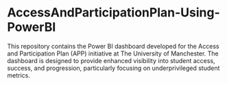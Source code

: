# AccessAndParticipationPlan-Using-PowerBI
This repository contains the Power BI dashboard developed for the Access and Participation Plan (APP) initiative at The University of Manchester. The dashboard is designed to provide enhanced visibility into student access, success, and progression, particularly focusing on underprivileged student metrics.
